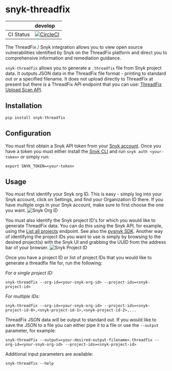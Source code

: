 # snyk-threadfix

|           | develop |
|:----------|:--------|
| CI Status |[![CircleCI](https://circleci.com/gh/snyk-labs/snyk-threadfix/tree/develop.svg?style=svg)](https://circleci.com/gh/snyk-labs/snyk-threadfix/tree/develop)|


The ThreadFix / Snyk integration allows you to view open source vulnerabilities identified by Snyk on the ThreadFix platform and direct you to comprehensive information and remediation guidance.

`snyk-threadfix` allows you to generate a `.threadfix` file from Snyk project data. It outputs JSON data in the ThreadFix file format - printing to standard out or a specified filename. It does not upload directly to ThreadFix at present but there is a ThreadFix API endpoint that you can use: [ThreadFix Upload Scan API](https://denimgroup.atlassian.net/wiki/spaces/TDOC/pages/22908335/Upload+Scan+-+API).

## Installation
```
pip install snyk-threadfix
```

## Configuration
You must first obtain a Snyk API token from your [Snyk account](https://app.snyk.io/login). Once you have a token you must either install the [Snyk CLI](https://github.com/snyk/snyk) and run `snyk auth <your-token>` or simply run:
```
export SNYK_TOKEN=<your-token> 
```

## Usage
You must first identify your Snyk org ID. This is easy - simply log into your Snyk account, click on Settings, and find your Organization ID there. If you have multiple orgs in your Snyk account, make sure to first choose the one you want.
![Snyk Org ID](https://github.com/snyk-labs/snyk-threadfix/blob/master/images/snyk-org-id-in-ui.png?raw=true)


You must also identify the Snyk project ID's for which you would like to generate ThreadFix data. You can do this using the Snyk API, for example, using the [List all projects](https://snyk.docs.apiary.io/#reference/projects/list-all-projects) endpoint. See also the [pysnyk SDK](https://github.com/snyk-labs/pysnyk). Another way of identifying the project IDs you want to use is simply by browsing to the desired project(s) with the Snyk UI and grabbing the UUID from the address bar of your browser.
![Snyk Project ID](https://github.com/snyk-labs/snyk-threadfix/blob/master/images/project-id-in-snyk-ui.png?raw=true)


Once you have a project ID or list of project IDs that you would like to generate a threadfix file for, run the following:

*For a single project ID:*
```
snyk-threadfix --org-id=<your-snyk-org-id> --project-ids=<snyk-project-id>
```

*For multiple IDs:*
```
snyk-threadfix --org-id=<your-snyk-org-id> --project-ids=<snyk-project-id-0>,<snyk-project-id-1>,<snyk-project-id-2>,...
```

ThreadFix JSON data will be output to standard out. If you would like to save the JSON to a file you can either pipe it to a file or use the `--output` parameter, for example:
```
snyk-threadfix --output=<your-desired-output-filename>.threadfix --org-id=<your-snyk-org-id> --project-ids=<snyk-project-id>
```


Additional input parameters are available:
```
snyk-threadfix --help
```
